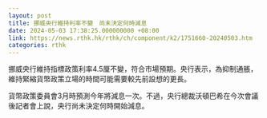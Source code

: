 ```yaml
---
layout: post
title: 挪威央行維持利率不變　尚未決定何時減息
date: 2024-05-03 17:38:25.000000000 +08:00
link: https://news.rthk.hk/rthk/ch/component/k2/1751660-20240503.htm
categories: rthk
---
```


挪威央行維持指標政策利率4.5厘不變，符合市場預期。央行表示，為抑制通脹，維持緊縮貨幣政策立場的時間可能需要較先前設想的更長。

貨幣政策委員會3月時預測今年將減息一次。不過，央行總裁沃頓巴希在今次會議後記者會上說，央行尚未決定何時開始減息。

